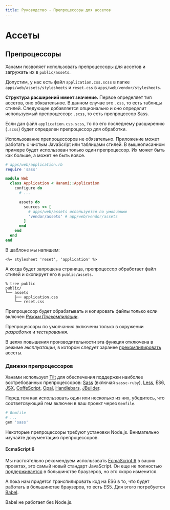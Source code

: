 ```yaml
---
title: Руководство - Препроцессоры для ассетов
---
```


# Ассеты

## Препроцессоры

Ханами позволяет использовать препроцессоры для ассетов и загружать их в `public/assets`.

Допустим, у нас есть файл `application.css.scss` в папке `apps/web/assets/stylesheets` и `reset.css` в
`apps/web/vendor/stylesheets`.

**Структура расширений имеет значение.**
Первое определяет тип ассетов, оно обязательное. В данном случае это `.css`, то есть таблицы стилей.
Следующее добавляется опционально и оно определит используемый препроцессор: `.scss`, то есть препроцессор Sass.

<p class="convention">
  Если дан файл <code>application.css.scss</code>, то по его последнему расширению (<code>.scss</code>) будет определен препроцессор для обработки.
</p>

<p class="notice">
  Использование препроцессоров не обязательно. Приложение может работать с чистым JavaScript или таблицами стилей. В вышеописанном примере будет использован только один препроцессор. Их может быть как больше, а может не быть вовсе.
</p>

```ruby
# apps/web/application.rb
require 'sass'

module Web
  class Application < Hanami::Application
    configure do
      # ...

      assets do
        sources << [
          # apps/web/assets используется по умолчанию
          'vendor/assets' # app/web/vendor/assets
        ]
      end
    end
  end
end
```

В шаблоне мы напишем:

```erb
<%= stylesheet 'reset', 'application' %>
```

А когда будет запрошена страница, препроцессор обработает файл стилей и скопирует его в `public/assets`.

```shell
% tree public
public/
└── assets
    ├── application.css
    └── reset.css
```

Препроцессор будет обрабатывать и копировать файлы только если включен [_Режим Прекомпиляции_](/guides/assets/overview).

<p class="convention">
  Препроцессоры по умолчанию включены только в окружении <em>разработки</em> и <em>тестирования</em>.
</p>

В целях повышения производительности эта функция отключена в режиме _эксплуатации_, в котором следует заранее [прекомпилировать](/guides/command-line/assets) ассеты.

### Движки препроцессоров

Ханами использует [Tilt](https://github.com/rtomayko/tilt) для обеспечения поддержки наиболее востребованных препроцессоров: [Sass](http://sass-lang.com/) (включая `sassc-ruby`), [Less](http://lesscss.org/), ES6, [JSX](https://jsx.github.io/), [CoffeScript](http://coffeescript.org), [Opal](http://opalrb.org), [Handlebars](http://handlebarsjs.com), [JBuilder](https://github.com/rails/jbuilder).

Перед тем как использовать один или несколько из них, убедитесь, что соответсвующий гем включен в ваш проект через `Gemfile`.

```ruby
# Gemfile
# ...
gem 'sass'
```

<p class="notice">
  Некоторые препроцессоры требуют установки Node.js. Внимательно изучайте документацию препроцессоров.
</p>

#### EcmaScript 6

Мы настоятельно рекомендуем использовать [EcmaScript 6](http://es6-features.org/) в ваших проектах, это самый новый стандарт JavaScript.
Он еще не полностью [поддерживается](https://kangax.github.io/compat-table/es6/) в большинстве браузеров, но это скоро изменится.

А пока нам придется транспилировать код на ES6 в то, что будет работать в большинстве браузеров, то есть ES5.
Для этого потребуется [Babel](https://babeljs.io).

<p class="notice">
  Babel не работает без Node.js.
</p>

